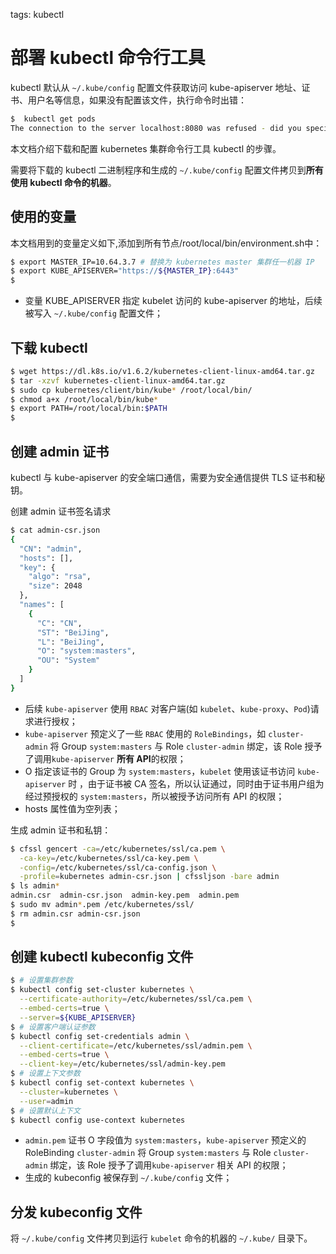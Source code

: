 <!-- toc -->

tags: kubectl

# 部署 kubectl 命令行工具

kubectl 默认从 `~/.kube/config` 配置文件获取访问 kube-apiserver 地址、证书、用户名等信息，如果没有配置该文件，执行命令时出错：

``` bash
$  kubectl get pods
The connection to the server localhost:8080 was refused - did you specify the right host or port?
```

本文档介绍下载和配置 kubernetes 集群命令行工具 kubectl 的步骤。

需要将下载的 kubectl 二进制程序和生成的 `~/.kube/config` 配置文件拷贝到**所有使用 kubectl 命令的机器**。

## 使用的变量

本文档用到的变量定义如下,添加到所有节点/root/local/bin/environment.sh中：

``` bash
$ export MASTER_IP=10.64.3.7 # 替换为 kubernetes master 集群任一机器 IP
$ export KUBE_APISERVER="https://${MASTER_IP}:6443"
$
```

+ 变量 KUBE_APISERVER 指定 kubelet 访问的 kube-apiserver 的地址，后续被写入 `~/.kube/config` 配置文件；

## 下载 kubectl

``` bash
$ wget https://dl.k8s.io/v1.6.2/kubernetes-client-linux-amd64.tar.gz
$ tar -xzvf kubernetes-client-linux-amd64.tar.gz
$ sudo cp kubernetes/client/bin/kube* /root/local/bin/
$ chmod a+x /root/local/bin/kube*
$ export PATH=/root/local/bin:$PATH
$
```

## 创建 admin 证书

kubectl 与 kube-apiserver 的安全端口通信，需要为安全通信提供 TLS 证书和秘钥。

创建 admin 证书签名请求

``` bash
$ cat admin-csr.json
{
  "CN": "admin",
  "hosts": [],
  "key": {
    "algo": "rsa",
    "size": 2048
  },
  "names": [
    {
      "C": "CN",
      "ST": "BeiJing",
      "L": "BeiJing",
      "O": "system:masters",
      "OU": "System"
    }
  ]
}
```

+ 后续 `kube-apiserver` 使用 `RBAC` 对客户端(如 `kubelet`、`kube-proxy`、`Pod`)请求进行授权；
+ `kube-apiserver` 预定义了一些 `RBAC` 使用的 `RoleBindings`，如 `cluster-admin` 将 Group `system:masters` 与 Role `cluster-admin` 绑定，该 Role 授予了调用`kube-apiserver` **所有 API**的权限；
+ O 指定该证书的 Group 为 `system:masters`，`kubelet` 使用该证书访问 `kube-apiserver` 时 ，由于证书被 CA 签名，所以认证通过，同时由于证书用户组为经过预授权的 `system:masters`，所以被授予访问所有 API 的权限；
+ hosts 属性值为空列表；

生成 admin 证书和私钥：

``` bash
$ cfssl gencert -ca=/etc/kubernetes/ssl/ca.pem \
  -ca-key=/etc/kubernetes/ssl/ca-key.pem \
  -config=/etc/kubernetes/ssl/ca-config.json \
  -profile=kubernetes admin-csr.json | cfssljson -bare admin
$ ls admin*
admin.csr  admin-csr.json  admin-key.pem  admin.pem
$ sudo mv admin*.pem /etc/kubernetes/ssl/
$ rm admin.csr admin-csr.json
$
```

## 创建 kubectl kubeconfig 文件

``` bash
$ # 设置集群参数
$ kubectl config set-cluster kubernetes \
  --certificate-authority=/etc/kubernetes/ssl/ca.pem \
  --embed-certs=true \
  --server=${KUBE_APISERVER}
$ # 设置客户端认证参数
$ kubectl config set-credentials admin \
  --client-certificate=/etc/kubernetes/ssl/admin.pem \
  --embed-certs=true \
  --client-key=/etc/kubernetes/ssl/admin-key.pem
$ # 设置上下文参数
$ kubectl config set-context kubernetes \
  --cluster=kubernetes \
  --user=admin
$ # 设置默认上下文
$ kubectl config use-context kubernetes
```

+ `admin.pem` 证书 O 字段值为 `system:masters`，`kube-apiserver` 预定义的 RoleBinding `cluster-admin` 将 Group `system:masters` 与 Role `cluster-admin` 绑定，该 Role 授予了调用`kube-apiserver` 相关 API 的权限；
+ 生成的 kubeconfig 被保存到 `~/.kube/config` 文件；

## 分发 kubeconfig 文件

将 `~/.kube/config` 文件拷贝到运行 `kubelet` 命令的机器的 `~/.kube/` 目录下。

